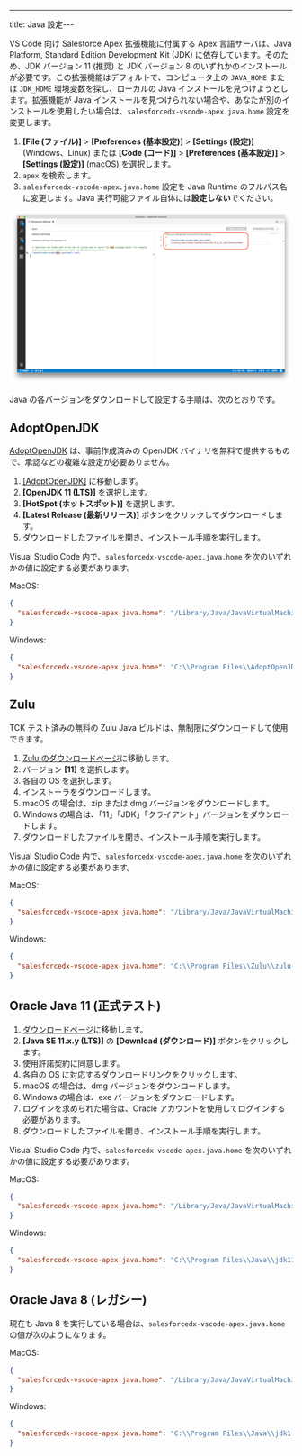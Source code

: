 ---
title: Java 設定---

VS Code 向け Salesforce Apex 拡張機能に付属する Apex 言語サーバは、Java Platform, Standard Edition Development Kit \(JDK\) に依存しています。そのため、JDK バージョン 11 \(推奨\) と JDK バージョン 8 のいずれかのインストールが必要です。この拡張機能はデフォルトで、コンピュータ上の `JAVA_HOME` または `JDK_HOME` 環境変数を探し、ローカルの Java インストールを見つけようとします。拡張機能が Java インストールを見つけられない場合や、あなたが別のインストールを使用したい場合は、`salesforcedx-vscode-apex.java.home` 設定を変更します。

1. **[File \(ファイル\)]** > **[Preferences \(基本設定\)]** > **[Settings \(設定\)]** \(Windows、Linux\) または **[Code \(コード\)]** > **[Preferences \(基本設定\)]** > **[Settings \(設定\)]** \(macOS\) を選択します。
1. `apex` を検索します。
1. `salesforcedx-vscode-apex.java.home` 設定を Java Runtime のフルパス名に変更します。Java 実行可能ファイル自体には**設定しない**でください。

![Apex の Java 設定](../../images/apex-java-home-setting.png)

Java の各バージョンをダウンロードして設定する手順は、次のとおりです。

## AdoptOpenJDK

[AdoptOpenJDK](https://adoptopenjdk.net/) は、事前作成済みの OpenJDK バイナリを無料で提供するもので、承認などの複雑な設定が必要ありません。

1. [[AdoptOpenJDK]](https://adoptopenjdk.net/?variant=openjdk11&jvmVariant=hotspot) に移動します。
1. **[OpenJDK 11 \(LTS\)]** を選択します。
1. **[HotSpot \(ホットスポット\)]** を選択します。
1. **[Latest Release \(最新リリース\)]** ボタンをクリックしてダウンロードします。
1. ダウンロードしたファイルを開き、インストール手順を実行します。

Visual Studio Code 内で、`salesforcedx-vscode-apex.java.home` を次のいずれかの値に設定する必要があります。

MacOS:

```json
{
  "salesforcedx-vscode-apex.java.home": "/Library/Java/JavaVirtualMachines/adoptopenjdk-11.jdk/Contents/Home"
}
```

Windows:

```json
{
  "salesforcedx-vscode-apex.java.home": "C:\\Program Files\\AdoptOpenJDK\\jdk-11.0.3.7-hotspot"
}
```

## Zulu

TCK テスト済みの無料の Zulu Java ビルドは、無制限にダウンロードして使用できます。

1. [Zulu のダウンロードページ](https://www.azul.com/downloads/zulu/)に移動します。
1. バージョン **[11]** を選択します。
1. 各自の OS を選択します。
1. インストーラをダウンロードします。
1. macOS の場合は、zip または dmg バージョンをダウンロードします。
1. Windows の場合は、「11」「JDK」「クライアント」バージョンをダウンロードします。
1. ダウンロードしたファイルを開き、インストール手順を実行します。

Visual Studio Code 内で、`salesforcedx-vscode-apex.java.home` を次のいずれかの値に設定する必要があります。

MacOS:

```json
{
  "salesforcedx-vscode-apex.java.home": "/Library/Java/JavaVirtualMachines/zulu-11.jdk/Contents/Home"
}
```

Windows:

```json
{
  "salesforcedx-vscode-apex.java.home": "C:\\Program Files\\Zulu\\zulu-11"
}
```

## Oracle Java 11 \(正式テスト\)

1. [ダウンロードページ](https://www.oracle.com/technetwork/java/javase/downloads/index.html)に移動します。
1. **[Java SE 11.x.y \(LTS\)]** の **[Download \(ダウンロード\)]** ボタンをクリックします。
1. 使用許諾契約に同意します。
1. 各自の OS に対応するダウンロードリンクをクリックします。
1. macOS の場合は、dmg バージョンをダウンロードします。
1. Windows の場合は、exe バージョンをダウンロードします。
1. ログインを求められた場合は、Oracle アカウントを使用してログインする必要があります。
1. ダウンロードしたファイルを開き、インストール手順を実行します。

Visual Studio Code 内で、`salesforcedx-vscode-apex.java.home` を次のいずれかの値に設定する必要があります。

MacOS:

```json
{
  "salesforcedx-vscode-apex.java.home": "/Library/Java/JavaVirtualMachines/jdk-11.0.3.jdk/Contents/Home"
}
```

Windows:

```json
{
  "salesforcedx-vscode-apex.java.home": "C:\\Program Files\\Java\\jdk11.0.3"
}
```

## Oracle Java 8 \(レガシー\)

現在も Java 8 を実行している場合は、`salesforcedx-vscode-apex.java.home` の値が次のようになります。

MacOS:

```json
{
  "salesforcedx-vscode-apex.java.home": "/Library/Java/JavaVirtualMachines/jdk1.8.0_131.jdk/Contents/Home"
}
```

Windows:

```json
{
  "salesforcedx-vscode-apex.java.home": "C:\\Program Files\\Java\\jdk1.8.0_131"
}
```
